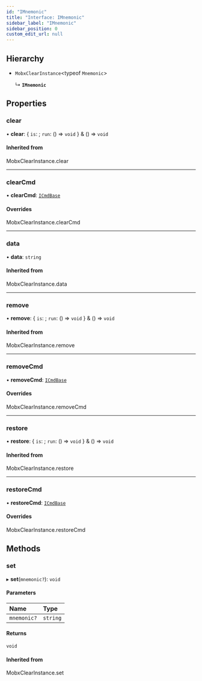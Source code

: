 ```yaml
---
id: "IMnemonic"
title: "Interface: IMnemonic"
sidebar_label: "IMnemonic"
sidebar_position: 0
custom_edit_url: null
---
```


## Hierarchy

- `MobxClearInstance`<typeof `Mnemonic`\>

  ↳ **`IMnemonic`**

## Properties

### clear

• **clear**: { `is`:  ; `run`: () => `void`  } & () => `void`

#### Inherited from

MobxClearInstance.clear

___

### clearCmd

• **clearCmd**: [`ICmdBase`](ICmdBase.md)

#### Overrides

MobxClearInstance.clearCmd

___

### data

• **data**: `string`

#### Inherited from

MobxClearInstance.data

___

### remove

• **remove**: { `is`:  ; `run`: () => `void`  } & () => `void`

#### Inherited from

MobxClearInstance.remove

___

### removeCmd

• **removeCmd**: [`ICmdBase`](ICmdBase.md)

#### Overrides

MobxClearInstance.removeCmd

___

### restore

• **restore**: { `is`:  ; `run`: () => `void`  } & () => `void`

#### Inherited from

MobxClearInstance.restore

___

### restoreCmd

• **restoreCmd**: [`ICmdBase`](ICmdBase.md)

#### Overrides

MobxClearInstance.restoreCmd

## Methods

### set

▸ **set**(`mnemonic?`): `void`

#### Parameters

| Name | Type |
| :------ | :------ |
| `mnemonic?` | `string` |

#### Returns

`void`

#### Inherited from

MobxClearInstance.set
